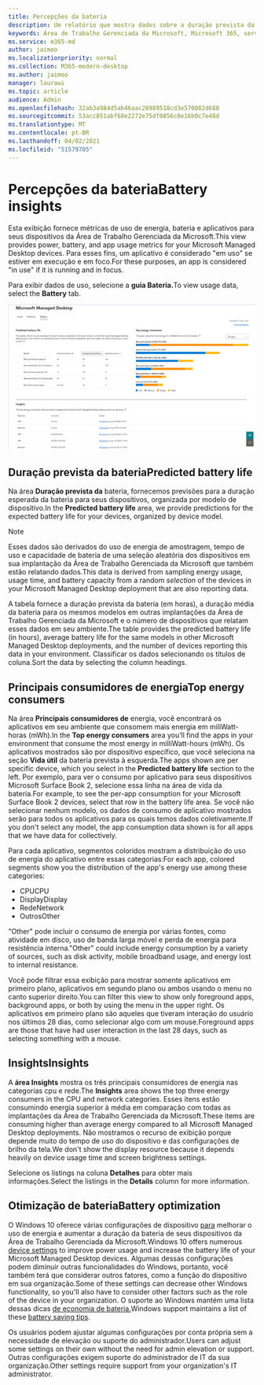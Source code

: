```yaml
---
title: Percepções da bateria
description: Um relatório que mostra dados sobre a duração prevista da bateria e os principais consumidores de energia
keywords: Área de Trabalho Gerenciada da Microsoft, Microsoft 365, serviço, documentação
ms.service: m365-md
author: jaimeo
ms.localizationpriority: normal
ms.collection: M365-modern-desktop
ms.author: jaimeo
manager: laurawi
ms.topic: article
audience: Admin
ms.openlocfilehash: 32ab3a984d5ab46aac26989518cd3e570082d688
ms.sourcegitcommit: 53acc851abf68e2272e75df0856c0e16b0c7e48d
ms.translationtype: MT
ms.contentlocale: pt-BR
ms.lasthandoff: 04/02/2021
ms.locfileid: "51579705"
---
```

# <a name="battery-insights"></a><span data-ttu-id="a5177-104">Percepções da bateria</span><span class="sxs-lookup"><span data-stu-id="a5177-104">Battery insights</span></span>
<span data-ttu-id="a5177-105">Esta exibição fornece métricas de uso de energia, bateria e aplicativos para seus dispositivos da Área de Trabalho Gerenciada da Microsoft.</span><span class="sxs-lookup"><span data-stu-id="a5177-105">This view provides power, battery, and app usage metrics for your Microsoft Managed Desktop devices.</span></span> <span data-ttu-id="a5177-106">Para esses fins, um aplicativo é considerado "em uso" se estiver em execução e em foco.</span><span class="sxs-lookup"><span data-stu-id="a5177-106">For these purposes, an app is considered "in use" if it is running and in focus.</span></span>

<span data-ttu-id="a5177-107">Para exibir dados de uso, selecione a **guia Bateria.**</span><span class="sxs-lookup"><span data-stu-id="a5177-107">To view usage data, select the **Battery** tab.</span></span>

![Painel de bateria: vida da bateria prevista por modelo de dispositivo na parte superior esquerda, principais consumidores de energia (por aplicativo) no canto superior direito, tabela insights na parte inferior.](../../media/insights_battery.png)

## <a name="predicted-battery-life"></a><span data-ttu-id="a5177-110">Duração prevista da bateria</span><span class="sxs-lookup"><span data-stu-id="a5177-110">Predicted battery life</span></span>

<span data-ttu-id="a5177-111">Na área **Duração prevista da** bateria, fornecemos previsões para a duração esperada da bateria para seus dispositivos, organizada por modelo de dispositivo.</span><span class="sxs-lookup"><span data-stu-id="a5177-111">In the **Predicted battery life** area, we provide predictions for the expected battery life for your devices, organized by device model.</span></span>

> [!NOTE]
> <span data-ttu-id="a5177-112">Esses dados são derivados do uso de energia de <em></em> amostragem, tempo de uso e capacidade de bateria de uma seleção aleatória dos dispositivos em sua implantação da Área de Trabalho Gerenciada da Microsoft que também estão relatando dados.</span><span class="sxs-lookup"><span data-stu-id="a5177-112">This data is derived from sampling energy usage, usage time, and battery capacity from a random <em>selection</em> of the devices in your Microsoft Managed Desktop deployment that are also reporting data.</span></span>

<span data-ttu-id="a5177-113">A tabela fornece a duração prevista da bateria (em horas), a duração média da bateria para os mesmos modelos em outras implantações da Área de Trabalho Gerenciada da Microsoft e o número de dispositivos que relatam esses dados em seu ambiente.</span><span class="sxs-lookup"><span data-stu-id="a5177-113">The table provides the predicted battery life (in hours), average battery life for the same models in other Microsoft Managed Desktop deployments, and the number of devices reporting this data in your environment.</span></span> <span data-ttu-id="a5177-114">Classificar os dados selecionando os títulos de coluna.</span><span class="sxs-lookup"><span data-stu-id="a5177-114">Sort the data by selecting the column headings.</span></span>



## <a name="top-energy-consumers"></a><span data-ttu-id="a5177-115">Principais consumidores de energia</span><span class="sxs-lookup"><span data-stu-id="a5177-115">Top energy consumers</span></span>

<span data-ttu-id="a5177-116">Na área **Principais consumidores de** energia, você encontrará os aplicativos em seu ambiente que consomem mais energia em miliWatt-horas (mWh).</span><span class="sxs-lookup"><span data-stu-id="a5177-116">In the **Top energy consumers** area you’ll find the apps in your environment that consume the most energy in milliWatt-hours (mWh).</span></span> <span data-ttu-id="a5177-117">Os aplicativos mostrados são por dispositivo específico, que você seleciona na seção **Vida útil** da bateria prevista à esquerda.</span><span class="sxs-lookup"><span data-stu-id="a5177-117">The apps shown are per specific device, which you select in the **Predicted battery life** section to the left.</span></span> <span data-ttu-id="a5177-118">Por exemplo, para ver o consumo por aplicativo para seus dispositivos Microsoft Surface Book 2, selecione essa linha na área de vida da bateria.</span><span class="sxs-lookup"><span data-stu-id="a5177-118">For example, to see the per-app consumption for your Microsoft Surface Book 2 devices, select that row in the battery life area.</span></span> <span data-ttu-id="a5177-119">Se você não selecionar nenhum modelo, os dados de consumo de aplicativo mostrados serão para todos os aplicativos para os quais temos dados coletivamente.</span><span class="sxs-lookup"><span data-stu-id="a5177-119">If you don't select any model, the app consumption data shown is for all apps that we have data for collectively.</span></span>

 <span data-ttu-id="a5177-120">Para cada aplicativo, segmentos coloridos mostram a distribuição do uso de energia do aplicativo entre essas categorias:</span><span class="sxs-lookup"><span data-stu-id="a5177-120">For each app, colored segments show you the distribution of the app's energy use among these categories:</span></span>

- <span data-ttu-id="a5177-121">CPU</span><span class="sxs-lookup"><span data-stu-id="a5177-121">CPU</span></span>
- <span data-ttu-id="a5177-122">Display</span><span class="sxs-lookup"><span data-stu-id="a5177-122">Display</span></span>
- <span data-ttu-id="a5177-123">Rede</span><span class="sxs-lookup"><span data-stu-id="a5177-123">Network</span></span>
- <span data-ttu-id="a5177-124">Outros</span><span class="sxs-lookup"><span data-stu-id="a5177-124">Other</span></span>

<span data-ttu-id="a5177-125">"Other" pode incluir o consumo de energia por várias fontes, como atividade em disco, uso de banda larga móvel e perda de energia para resistência interna.</span><span class="sxs-lookup"><span data-stu-id="a5177-125">"Other" could include energy consumption by a variety of sources, such as disk activity, mobile broadband usage, and energy lost to internal resistance.</span></span> 

<span data-ttu-id="a5177-126">Você pode filtrar essa exibição para mostrar somente aplicativos em primeiro plano, aplicativos em segundo plano ou ambos usando o menu no canto superior direito.</span><span class="sxs-lookup"><span data-stu-id="a5177-126">You can filter this view to show only foreground apps, background apps, or both by using the menu in the upper right.</span></span> <span data-ttu-id="a5177-127">Os aplicativos em primeiro plano são aqueles que tiveram interação do usuário nos últimos 28 dias, como selecionar algo com um mouse.</span><span class="sxs-lookup"><span data-stu-id="a5177-127">Foreground apps are those that have had user interaction in the last 28 days, such as selecting something with a mouse.</span></span>

## <a name="insights"></a><span data-ttu-id="a5177-128">Insights</span><span class="sxs-lookup"><span data-stu-id="a5177-128">Insights</span></span>

<span data-ttu-id="a5177-129">A **área Insights** mostra os três principais consumidores de energia nas categorias cpu e rede.</span><span class="sxs-lookup"><span data-stu-id="a5177-129">The **Insights** area shows the top three energy consumers in the CPU and network categories.</span></span> <span data-ttu-id="a5177-130">Esses itens estão consumindo energia superior à média em comparação com todas as implantações da Área de Trabalho Gerenciada da Microsoft.</span><span class="sxs-lookup"><span data-stu-id="a5177-130">These items are consuming higher than average energy compared to all Microsoft Managed Desktop deployments.</span></span> <span data-ttu-id="a5177-131">Não mostramos o recurso de exibição porque depende muito do tempo de uso do dispositivo e das configurações de brilho da tela.</span><span class="sxs-lookup"><span data-stu-id="a5177-131">We don't show the display resource because it depends heavily on device usage time and screen brightness settings.</span></span> 

<span data-ttu-id="a5177-132">Selecione os listings na coluna **Detalhes** para obter mais informações.</span><span class="sxs-lookup"><span data-stu-id="a5177-132">Select the listings in the **Details** column for more information.</span></span>

## <a name="battery-optimization"></a><span data-ttu-id="a5177-133">Otimização de bateria</span><span class="sxs-lookup"><span data-stu-id="a5177-133">Battery optimization</span></span>

<span data-ttu-id="a5177-134">O Windows 10 oferece várias configurações de dispositivo [para](https://support.microsoft.com/help/20443/windows-10-battery-saving-tips) melhorar o uso de energia e aumentar a duração da bateria de seus dispositivos da Área de Trabalho Gerenciada da Microsoft.</span><span class="sxs-lookup"><span data-stu-id="a5177-134">Windows 10 offers numerous [device settings](https://support.microsoft.com/help/20443/windows-10-battery-saving-tips) to improve power usage and increase the battery life of your Microsoft Managed Desktop devices.</span></span> <span data-ttu-id="a5177-135">Algumas dessas configurações podem diminuir outras funcionalidades do Windows, portanto, você também terá que considerar outros fatores, como a função do dispositivo em sua organização.</span><span class="sxs-lookup"><span data-stu-id="a5177-135">Some of these settings can decrease other Windows functionality, so you'll also have to consider other factors such as the role of the device in your organization.</span></span> <span data-ttu-id="a5177-136">O suporte ao Windows mantém uma lista dessas dicas [de economia de bateria.](https://support.microsoft.com/help/20443/windows-10-battery-saving-tips)</span><span class="sxs-lookup"><span data-stu-id="a5177-136">Windows support maintains a list of these [battery saving tips](https://support.microsoft.com/help/20443/windows-10-battery-saving-tips).</span></span>

<span data-ttu-id="a5177-137">Os usuários podem ajustar algumas configurações por conta própria sem a necessidade de elevação ou suporte do administrador.</span><span class="sxs-lookup"><span data-stu-id="a5177-137">Users can adjust some settings on their own without the need for admin elevation or support.</span></span> <span data-ttu-id="a5177-138">Outras configurações exigem suporte do administrador de IT da sua organização.</span><span class="sxs-lookup"><span data-stu-id="a5177-138">Other settings require support from your organization's IT administrator.</span></span>
